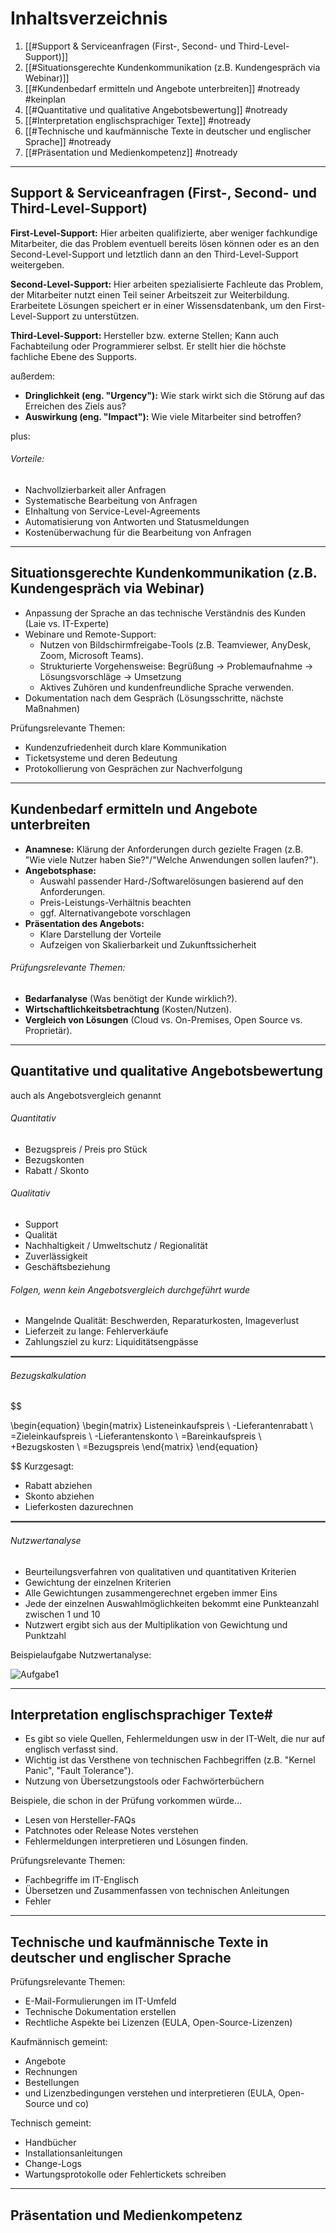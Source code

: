 # Inhaltsverzeichnis

1. [[#Support & Serviceanfragen (First-, Second- und Third-Level-Support)]] 
2. [[#Situationsgerechte Kundenkommunikation (z.B. Kundengespräch via Webinar)]] 
3. [[#Kundenbedarf ermitteln und Angebote unterbreiten]] #notready #keinplan
4. [[#Quantitative und qualitative Angebotsbewertung]] #notready 
5. [[#Interpretation englischsprachiger Texte]] #notready 
6. [[#Technische und kaufmännische Texte in deutscher und englischer Sprache]] #notready 
7. [[#Präsentation und Medienkompetenz]] #notready

---

## Support & Serviceanfragen (First-, Second- und Third-Level-Support)

**First-Level-Support:** Hier arbeiten qualifizierte, aber weniger fachkundige Mitarbeiter, die das Problem eventuell bereits lösen können oder es an den Second-Level-Support und letztlich dann an den Third-Level-Support weitergeben.

**Second-Level-Support:** Hier arbeiten spezialisierte Fachleute das Problem, der Mitarbeiter nutzt einen Teil seiner Arbeitszeit zur Weiterbildung. Erarbeitete Lösungen speichert er in einer Wissensdatenbank, um den First-Level-Support zu unterstützen.

**Third-Level-Support:** Hersteller bzw. externe Stellen; Kann auch Fachabteilung oder Programmierer selbst. Er stellt hier die höchste fachliche Ebene des Supports.

außerdem:

- **Dringlichkeit (eng. "Urgency"):** Wie stark wirkt sich die Störung auf das Erreichen des Ziels aus?
- **Auswirkung (eng. "Impact"):** Wie viele Mitarbeiter sind betroffen?

plus:

###### Vorteile:
- Nachvollzierbarkeit aller Anfragen
- Systematische Bearbeitung von Anfragen
- EInhaltung von Service-Level-Agreements
- Automatisierung von Antworten und Statusmeldungen
- Kostenüberwachung für die Bearbeitung von Anfragen



---

## Situationsgerechte Kundenkommunikation (z.B. Kundengespräch via Webinar)


- Anpassung der Sprache an das technische Verständnis des Kunden (Laie vs. IT-Experte)
- Webinare und Remote-Support:
	- Nutzen von Bildschirmfreigabe-Tools (z.B. Teamviewer, AnyDesk, Zoom, Microsoft Teams).
	- Strukturierte Vorgehensweise: Begrüßung -> Problemaufnahme -> Lösungsvorschläge -> Umsetzung
	- Aktives Zuhören und kundenfreundliche Sprache verwenden.
- Dokumentation nach dem Gespräch (Lösungsschritte, nächste Maßnahmen)

Prüfungsrelevante Themen:
- Kundenzufriedenheit durch klare Kommunikation
- Ticketsysteme und deren Bedeutung
- Protokollierung von Gesprächen zur Nachverfolgung





---

## Kundenbedarf ermitteln und Angebote unterbreiten

- **Anamnese:** Klärung der Anforderungen durch gezielte Fragen (z.B. "Wie viele Nutzer haben Sie?"/"Welche Anwendungen sollen laufen?").
- **Angebotsphase:**
	- Auswahl passender Hard-/Softwarelösungen basierend auf den Anforderungen.
	- Preis-Leistungs-Verhältnis beachten
	- ggf. Alternativangebote vorschlagen
- **Präsentation des Angebots:**
	- Klare Darstellung der Vorteile
	- Aufzeigen von Skalierbarkeit und Zukunftssicherheit

###### Prüfungsrelevante Themen:
- **Bedarfanalyse** (Was benötigt der Kunde wirklich?).
- **Wirtschaftlichkeitsbetrachtung** (Kosten/Nutzen).
- **Vergleich von Lösungen** (Cloud vs. On-Premises, Open Source vs. Proprietär).







----

## Quantitative und qualitative Angebotsbewertung

auch als Angebotsvergleich genannt

###### Quantitativ
- Bezugspreis / Preis pro Stück
- Bezugskonten
- Rabatt / Skonto

###### Qualitativ
- Support
- Qualität
- Nachhaltigkeit / Umweltschutz / Regionalität
- Zuverlässigkeit
- Geschäftsbeziehung

###### Folgen, wenn kein Angebotsvergleich durchgeführt wurde
- Mangelnde Qualität: Beschwerden, Reparaturkosten, Imageverlust
- Lieferzeit zu lange: Fehlerverkäufe
- Zahlungsziel zu kurz: Liquiditätsengpässe



<hr style="border: 1px solid gray">

###### Bezugskalkulation
$$

\begin{equation}
\begin{matrix}
    Listeneinkaufspreis \\ 
    -Lieferantenrabatt \\ 
    =Zieleinkaufspreis \\
    -Lieferantenskonto \\
    =Bareinkaufspreis \\
    +Bezugskosten \\
    =Bezugspreis
\end{matrix}
\end{equation}

$$
Kurzgesagt:
- Rabatt abziehen
- Skonto abziehen
- Lieferkosten dazurechnen


<hr style="border: 1px solid gray">

###### Nutzwertanalyse
- Beurteilungsverfahren von qualitativen und quantitativen Kriterien
- Gewichtung der einzelnen Kriterien
- Alle Gewichtungen zusammengerechnet ergeben immer Eins
- Jede der einzelnen Auswahlmöglichkeiten bekommt eine Punkteanzahl zwischen 1 und 10
- Nutzwert ergibt sich aus der Multiplikation von Gewichtung und Punktzahl

Beispielaufgabe Nutzwertanalyse:

![Aufgabe1](media/aufgabe1.png)







---

## Interpretation englischsprachiger Texte#

- Es gibt so viele Quellen, Fehlermeldungen usw in der IT-Welt, die nur auf englisch verfasst sind.
- Wichtig ist das Versthene von technischen Fachbegriffen (z.B. "Kernel Panic", "Fault Tolerance").
- Nutzung von Übersetzungstools oder Fachwörterbüchern

Beispiele, die schon in der Prüfung vorkommen würde...
- Lesen von Hersteller-FAQs
- Patchnotes oder Release Notes verstehen
- Fehlermeldungen interpretieren und Lösungen finden.


Prüfungsrelevante Themen:
- Fachbegriffe im IT-Englisch
- Übersetzen und Zusammenfassen von technischen Anleitungen
- Fehler




---

## Technische und kaufmännische Texte in deutscher und englischer Sprache


Prüfungsrelevante Themen:
- E-Mail-Formulierungen im IT-Umfeld
- Technische Dokumentation erstellen
- Rechtliche Aspekte bei Lizenzen (EULA, Open-Source-Lizenzen)

Kaufmännisch gemeint:
- Angebote
- Rechnungen
- Bestellungen
- und Lizenzbedingungen verstehen und interpretieren (EULA, Open-Source und co)

Technisch gemeint:
- Handbücher 
- Installationsanleitungen
- Change-Logs
- Wartungsprotokolle oder Fehlertickets schreiben




---

## Präsentation und Medienkompetenz

